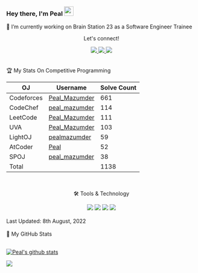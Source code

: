 
<!--
**PealMazumder/PealMazumder** is a ✨ _special_ ✨ repository because its `README.md` (this file) appears on your GitHub profile.

Here are some ideas to get you started:

- 🔭 I’m currently working on ...
- 🌱 I’m currently learning ...
- 👯 I’m looking to collaborate on ...
- 🤔 I’m looking for help with ...
- 💬 Ask me about ...
- 📫 How to reach me: ...
- 😄 Pronouns: ...
- ⚡ Fun fact: ...
-->

### Hey there, I'm  Peal <img src="https://media.giphy.com/media/hvRJCLFzcasrR4ia7z/giphy.gif" height="25px" width="25px">
🔭 I’m currently working on Brain Station 23 as a Software Engineer Trainee
<br>
<div align="center">
<p align="center">Let's connect!</p>
<!-- <a href="https://twitter.com/PealMazumder1">
    <img src="https://img.shields.io/badge/Twitter-1DA1F2?style=for-the-badge&logo=twitter&logoColor=white" />
</a> -->

<!-- <a href="https://www.instagram.com/peal_mazumder/">
    <img src="https://img.shields.io/badge/Instagram-E4405F?style=for-the-badge&logo=instagram&logoColor=white" />
</a> -->

<a href="https://www.linkedin.com/in/peal-mazumder-364595158/">
    <img src="https://img.shields.io/badge/linkedin-%230077B5.svg?&style=for-the-badge&logo=linkedin&logoColor=white" />
</a>


<a href="https://www.facebook.com/peal.mazumder1/">
    <img src="https://img.shields.io/badge/Facebook-1877F2?style=for-the-badge&logo=facebook&logoColor=white" />
</a>

<a href="https://stackoverflow.com/users/8866371/peal-mazumder">
    <img src="https://img.shields.io/badge/Stack_Overflow-FE7A16?style=for-the-badge&logo=stack-overflow&logoColor=white" />
</a>
</div>
<br>

<br>
🏆 My Stats On Competitive Programming


| OJ | Username | Solve Count |
| -- | -------- | ----------- |
| Codeforces | [Peal_Mazumder](https://codeforces.com/profile/Peal_Mazumder) | 661 |
| CodeChef | [peal_mazumder](https://www.codechef.com/users/peal_mazumder) | 114 |
| LeetCode | [Peal_Mazumder](https://leetcode.com/Peal_Mazumder/) | 111 |
| UVA | [Peal_Mazumder](https://uhunt.onlinejudge.org/id/919690) | 103 |
| LightOJ | [pealmazumder](https://lightoj.com/user/pealmazumder) | 59 | 
| AtCoder | [Peal](https://atcoder.jp/users/Peal) | 52 |
| SPOJ | [peal_mazumder](https://www.spoj.com/users/peal_mazumder/) | 38 | 
| Total | | 1138 |

<br>

<div align="center">
<p align="center">🛠 Tools & Technology</p>

<img src="https://img.shields.io/badge/Kotlin-02569B?style=for-the-badge&logo=flutter&logoColor=white" />
<img src="https://img.shields.io/badge/Dart-000066?style=for-the-badge&logo=dart&logoColor=white" />
<!-- <img src="https://img.shields.io/badge/firebase-ffca28?style=for-the-badge&logo=firebase&logoColor=black" /> -->
<!-- <img src="https://img.shields.io/badge/Python-FFD43B?style=for-the-badge&logo=python&logoColor=darkgreen" /> -->
<img src="https://img.shields.io/badge/C++-02569B?style=for-the-badge&logo=c%2B%2B&logoColor=white" />
<img src="https://img.shields.io/badge/Git-F05032?style=for-the-badge&logo=git&logoColor=white" />

</div>

<br>
Last Updated: 8th August, 2022
<br>
<br>
<summary>📝 My GitHub Stats</summary>
<br>

[![Peal's github stats](https://github-readme-stats.vercel.app/api?username=PealMazumder&theme=gotham)](https://github.com/PealMazumder/github-readme-stats)


![](https://visitor-badge.glitch.me/badge?page_id=PealMazumder.PealMazumder)
